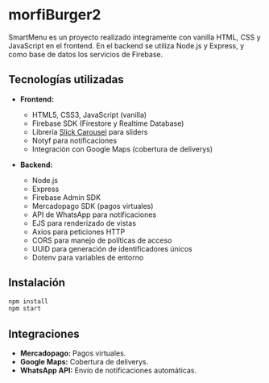 # morfiBurger2


SmartMenu es un proyecto realizado íntegramente con vanilla HTML, CSS y JavaScript en el frontend. En el backend se utiliza Node.js y Express, y como base de datos los servicios de Firebase.

## Tecnologías utilizadas

- **Frontend:**
	- HTML5, CSS3, JavaScript (vanilla)
	- Firebase SDK (Firestore y Realtime Database)
	- Librería [Slick Carousel](https://kenwheeler.github.io/slick/) para sliders
	- Notyf para notificaciones
	- Integración con Google Maps (cobertura de deliverys)

- **Backend:**
	- Node.js
	- Express
	- Firebase Admin SDK
	- Mercadopago SDK (pagos virtuales)
	- API de WhatsApp para notificaciones
	- EJS para renderizado de vistas
	- Axios para peticiones HTTP
	- CORS para manejo de políticas de acceso
	- UUID para generación de identificadores únicos
	- Dotenv para variables de entorno

## Instalación

```bash
npm install
npm start
```

## Integraciones

- **Mercadopago:** Pagos virtuales.
- **Google Maps:** Cobertura de deliverys.
- **WhatsApp API:** Envío de notificaciones automáticas.
